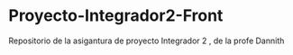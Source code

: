 # Proyecto-Integrador2-Front
Repositorio de la asigantura de proyecto Integrador 2 , de la profe Dannith 
